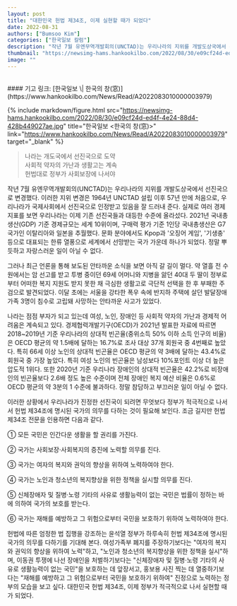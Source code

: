 ```yaml
---
layout: post
title: "대한민국 헌법 제34조, 이제 실현할 때가 되었다"
date: 2022-08-31
authors: ["Bumsoo Kim"]
categories: ["한국일보 칼럼"]
description: "작년 7월 유엔무역개발회의(UNCTAD)는 우리나라의 지위를 개발도상국에서 선진국으로 변경했다. 이러한 지위 변경은 1964년 UNCTAD 설립 이후 57년 만에 처음으로, 우리나라가 국제사회에서 선진국으로 인정받고 있음을 잘 드러내 준다."
thumbnail: "https://newsimg-hams.hankookilbo.com/2022/08/30/e09cf24d-ed4f-4e24-88d4-428b449027ae.jpg"
image: ""
---
```


<br>
#### 기고 링크: [한국일보 \| 한국의 창(窓)](https://www.hankookilbo.com/News/Read/A2022083010000003979)

{% include markdown/figure.html src="https://newsimg-hams.hankookilbo.com/2022/08/30/e09cf24d-ed4f-4e24-88d4-428b449027ae.jpg" title="한국일보 <한국의 창(窓)>" link="https://www.hankookilbo.com/News/Read/A2022083010000003979" target="_blank" %}

> 나라는 개도국에서 선진국으로 도약 <br> 사회적 약자의 가난과 생활고는 계속 <br> 헌법대로 정부가 사회보장에 나서야

작년 7월 유엔무역개발회의(UNCTAD)는 우리나라의 지위를 개발도상국에서 선진국으로 변경했다. 이러한 지위 변경은 1964년 UNCTAD 설립 이후 57년 만에 처음으로, 우리나라가 국제사회에서 선진국으로 인정받고 있음을 잘 드러내 준다. 실제로 여러 경제 지표를 보면 우리나라는 이제 기존 선진국들과 대등한 수준에 올라섰다. 2021년 국내총생산(GDP) 기준 경제규모는 세계 10위이며, 구매력 평가 기준 1인당 국내총생산은 G7 국가인 이탈리아와 일본을 추월했다. 문화 분야에서도 Kpop과 '오징어 게임', '기생충' 등으로 대표되는 한류 열풍으로 세계에서 선망받는 국가 가운데 하나가 되었다. 정말 뿌듯하고 자랑스러운 일이 아닐 수 없다.

그러나 최근 언론을 통해 보도된 안타까운 소식을 보면 아직 갈 길이 멀다. 약 열흘 전 수원에서는 암 선고를 받고 투병 중이던 69세 어머니와 지병을 앓던 40대 두 딸이 정부로부터 어떠한 복지 지원도 받지 못한 채 극심한 생활고로 극단적 선택을 한 후 부패한 주검으로 발견되었다. 이달 초에는 서울을 강타한 폭우 속에 반지하 주택에 살던 발달장애 가족 3명이 침수로 고립돼 사망하는 안타까운 사고가 있었다.

나라는 점점 부자가 되고 있는데 여성, 노인, 장애인 등 사회적 약자의 가난과 경제적 어려움은 계속되고 있다. 경제협력개발기구(OECD)가 2021년 발표한 자료에 따르면 2018~2019년 기준 우리나라의 상대적 빈곤율(중위소득 50% 이하 소득 인구의 비율)은 OECD 평균의 약 1.5배에 달하는 16.7%로 조사 대상 37개 회원국 중 4번째로 높았다. 특히 66세 이상 노인의 상대적 빈곤율은 OECD 평균의 약 3배에 달하는 43.4%로 회원국 중 가장 높았다. 특히 여성 노인의 빈곤율은 남성보다 10%포인트 이상 더 높은 압도적 1위다. 또한 2020년 기준 우리나라 장애인의 상대적 빈곤율은 42.2%로 비장애인의 빈곤율보다 2.6배 정도 높은 수준이며 전체 장애인 복지 예산 비율은 0.6%로 OECD 평균의 약 3분의 1 수준에 불과하다. 정말 참담하고 부끄러운 일이 아닐 수 없다.

이러한 상황에서 우리나라가 진정한 선진국이 되려면 무엇보다 정부가 적극적으로 나서서 헌법 제34조에 명시된 국가의 의무를 다하는 것이 필요해 보인다. 조금 길지만 헌법 제34조 전문을 인용하면 다음과 같다.

① 모든 국민은 인간다운 생활을 할 권리를 가진다.

② 국가는 사회보장·사회복지의 증진에 노력할 의무를 진다.

③ 국가는 여자의 복지와 권익의 향상을 위하여 노력하여야 한다.

④ 국가는 노인과 청소년의 복지향상을 위한 정책을 실시할 의무를 진다.

⑤ 신체장애자 및 질병·노령 기타의 사유로 생활능력이 없는 국민은 법률이 정하는 바에 의하여 국가의 보호를 받는다.

⑥ 국가는 재해를 예방하고 그 위험으로부터 국민을 보호하기 위하여 노력하여야 한다.

헌법에 따른 엄정한 법 집행을 강조하는 윤석열 정부가 하루속히 헌법 제34조에 명시된 국가의 의무를 다하기를 기대해 본다. 여성가족부 폐지를 주장하기보다는 "여자의 복지와 권익의 향상을 위하여 노력"하고, "노인과 청소년의 복지향상을 위한 정책을 실시"하며, 이동권 투쟁에 나선 장애인을 처벌하기보다는 "신체장애자 및 질병·노령 기타의 사유로 생활능력이 없는 국민"을 보호하는 데 앞장서고, 홍보용 사진 찍는 데 열중하기보다는 "재해를 예방하고 그 위험으로부터 국민을 보호하기 위하여" 진정으로 노력하는 정부의 모습을 보고 싶다. 대한민국 헌법 제34조, 이제 정부가 적극적으로 나서 실현할 때가 되었다.

<br>
